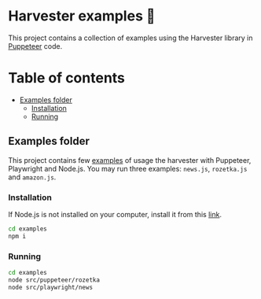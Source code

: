 # Harvester examples 🚜

This project contains a collection of examples using the Harvester library in [Puppeteer](https://pptr.dev) code.

# Table of contents
- [Examples folder](#examples-folder)
  - [Installation](#examples-installation)
  - [Running](#running-examples)

## Examples folder
This project contains few [examples](https://github.com/tmptrash/harvester/tree/main/examples) of usage the harvester with Puppeteer, Playwright and Node.js. You may run three examples: `news.js`, `rozetka.js` and `amazon.js`.

### Installation

If Node.js is not installed on your computer, install it from this [link](https://nodejs.org/en/download).

```bash
cd examples
npm i
```

### Running
```bash
cd examples
node src/puppeteer/rozetka
node src/playwright/news
```